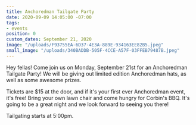 ```yaml
---
title: Anchoredman Tailgate Party
date: 2020-09-09 14:05:00 -07:00
tags:
- events
position: 0
custom_dates: September 21, 2020
image: "/uploads/F93755EA-6D37-4E3A-889E-934163EE82B5.jpeg"
small_image: "/uploads/340BADDB-505F-4CCE-A57F-03FFEB79487B.jpeg"
---
```


Hey fellas!  Come join us on Monday, September 21st for an Anchoredman Tailgate Party!  We will be giving out limited edition Anchoredman hats, as well as some awesome prizes.  

Tickets are $15 at the door, and if it's your first ever Anchoredman event, it's free!  Bring your own lawn chair and come hungry for Corbin's BBQ.  It's going to be a great night and we look forward to seeing you there!  

Tailgating starts at 5:00pm.